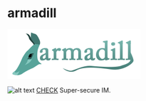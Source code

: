 # armadill
![logo](https://github.com/santomet/armadill/blob/master/docs/logo.png?raw=true)

![alt text](https://travis-ci.org/santomet/armadill.svg?branch=master "Travis")  [CHECK](https://travis-ci.org/santomet/pb173-krypto)
Super-secure IM. 

